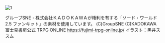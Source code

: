 

<img src="https://user-images.githubusercontent.com/26193478/94343551-e2a9da80-0053-11eb-9464-e5aeb30d1fac.PNG" alt="1" title="main">




グループSNE・株式会社ＫＡＤＯＫＡＷＡが権利を有する「ソード・ワールド2.5 ファンキット」の素材を使用しています。
(C)GroupSNE
(C)KADOKAWA
富士見書房公式 TRPG ONLINE 	https://fujimi-trpg-online.jp/
イラスト：黒井ススム

